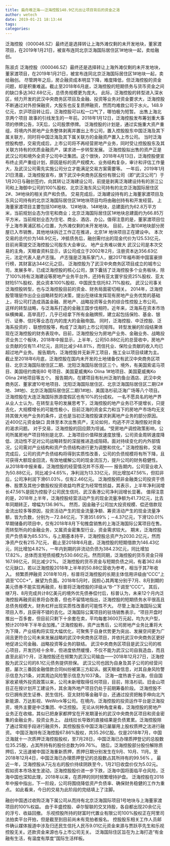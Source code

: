 ```yaml
---
title: 扁舟难泛海——泛海控股148.9亿元出让项目背后的资金之渴
author: wetech
date: 2019-01-21 18:13:44
tags: 
categories: 
---
```

泛海控股（000046.SZ）最终还是选择转让上海外滩仅剩的未开发地块，董家渡项目，在2019年1月21日，被宣布连同北京泛海国际居住区1#地块一起，卖给融创。
<!-- more -->
陈淑贞
泛海控股（000046.SZ）最终还是选择转让上海外滩仅剩的未开发地块，董家渡项目，在2019年1月21日，被宣布连同北京泛海国际居住区1#地块一起，卖给融创。
尽管跨年之后，房企融资成本明显下降，难度降低，但泛海控股的资金问题，却是积重难返。截止至2018年6月底，泛海控股的短期债务与货币资金之间的缺口多达362.68亿元，总债务规模更为庞大。
此际，泛海控股的转型进入深水区，倾力开发的武汉中央商务区项目及金融、投资等业务对资金要求大，泛海控股不断通过对外担保融资，大股东也反复质押融资，然而均难救公司于水火。148.9亿元，京沪项目转让后，泛海控股可以松一口气了，哪怕极为短暂。
出售上海北京两个项目
故事的引线发生的一年前。2018年1月12日，泛海控股发布筹划重大事项的停牌公告，3天后，公司股票停牌。
泛海控股的计划是，通过实施重大资产重组，将境内外房地产业务整体剥离并置出上市公司，置入控股股东中国泛海及其下属关联方，同时将中国泛海及其下属关联方的金融资产置入上市公司。
当时泛海控股构想，交易完成后，上市公司将不再经营房地产业务，同时受让控股股东及其关联方持有的优质金融资产，谋求进一步转型发展。
泛海控股拟出售的资产正是武汉公司和境外全资子公司中泛集团。这个很快，2018年4月13日，泛海控股便宣布终止资产重组计划，原因是标的资产规模大、业务结构复杂，审计和评估工作量大，及武汉公司需先实施公司分立才能满足交易方案需要等。
一年后，2019年1月21日清晨，泛海控股宣布，旗下武汉中央商务区股份有限公司（即“武汉公司”）于1月20日与融创签约，向其转让泛海建设公司，前提是剥离泛海建设持有的浙江公司和上海御中公司的100%股权、北京泛海东风公司持有的北京泛海国际居住区2#、3#地块的相关资产和负债。
交易完成后，泛海建设持有的上海董家渡项目及东风公司持有的北京泛海国际居住区1#地块项目均将由融创持有和开发经营。
上海董家渡项目主要包括10#地块、12#地块、14#地块，总建面约为62.8万平方米，当前规划业态为住宅和商业；北京泛海国际居住区1#地块总建面约为66.85万平方米，当前规划业态为住宅、商业、酒店、办公。值得注意的是，董家渡项目位于上海市黄浦区核心位置，为外滩仅剩的未开发地块。
目前，上海10#地块部分房屋已入市销售，其他地块拆迁工作正在推进，北京1# 地块项目正在建设中。
本次交易的总代价为148.9亿元，冲抵债务后，融创需付出的现金代价为125.53亿元，目前尚需提交泛海控股公司股东大会审议。
地产业务难以做大
武汉公司是本次交易的主角，天眼查资料显示，该公司成立于2002年2月，注册资本达356.63亿元，法定代表人是卢志强。
卢志强是泛海系掌门人，据2017年福布斯中国富豪排行榜，其财富达344亿元之巨。
泛海控股为了武汉中央商务区项目成立的城市公司，发展多年，已成泛海控股的核心公司，旗下囊括了泛海控股多个业务板块，除了100%持有泛海建设等房地产业务平台外，还持有亚太寰宇投资25%股权、亚太财险51%股权、民众资本100%股权、中国民生信托82.71%股权。
武汉公司事关泛海控股转型，也与泛海控股目前的资金、财务局面密切相关。
2014年，泛海控股管理层作出企业战略转型的决策，提出在继续发挥现有房地产业务优势的基础上，将公司打造成涵盖金融、房地产、战略投资等业务的综合性控股上市公司。
这样的转型战略，与泛海系打造的金融王国步伐相符。近年来，泛海系在资本市场纵横捭阖，高举高打，几乎已经拿下所有金融牌照，建立起包括保险、基金、银行、证券、信托等业态在内的庞大的金融帝国。
同时，泛海控股、中泛控股、泛海系投资的
、联想控股等，构成了泛海的上市公司矩阵。
转型发展的阶段结果体现在泛海控股的财务表现中。目前，泛海控股分为房地产业务、金融业务、战略投资业务三个板块，2018年中报显示，上半年，公司50.88亿元的总营收中，房地产业贡献的仅有11.41亿元，且同比减少48.81%，而信托业、保险业贡献的收入均已超过地产业务。
报告期内，泛海控股并无新开工项目，施工全以项目续建为主。
截止至2018年6月底，泛海控股在国内未开发的土地储备仅有武汉中央商务区项目、北京泛海国际居住区二期、沈阳泛海国际居住区三个。境外，有美国索诺马项目、美国纽约南街80 号项目、美国夏威夷Ko Olina 1#地项目、美国夏威夷Ko Olina 2#地项目等五个。
报告期内，在建项目有杭州泛海钓鱼台酒店、武汉中央商务区、董家渡10号地项目、沈阳泛海国际居住区、北京泛海国际居住区二期(2#地、3#地)、北京泛海国际居住区二期(1#地)、美国洛杉矶泛海广场等八个项目。泛海控股在大连泛海国际旅游度假区也有10%的分成权。
一名不愿具名的地产界从业人士认为，在转型主导的发展思考下，泛海控股的地产业务已不提增长，只提去化，大规模增长的可能性极小，目前泛海的资金实力和当下的房地产市场均无支持其做大地产业务的条件，这也是当初泛海控股谋求剥离地产业务的部分原因。
近400亿元资金缺口
具体至本次出售资产，无论如何，均逃不开泛海控股对资金的渴求问题。
对于交易，泛海控股的回应颇为坦诚。“受房地产调控政策影响，公司所属房地产项目特别是北京、上海项目价值释放速度放慢，公司资金周转速度降低、流动性不足对公司战略转型的深层推进造成阻碍。面对持续变化的内外部情况，公司需对产业结构和资产负债结构进行更为调整和优化。”
泛海控股称，交易完成后，公司的资产负债结构将得到实质性改善，公司的负债规模将有所下降，且可获得大额现金回流，有效地缓解公司的现金流压力，提升公司的财务稳健性。
从2018年中报来看，泛海控股的经营情况并不乐观——
报告期内，公司营业收入为50.88亿元，同比减少4.65%，净利润为13.33亿元，同比增加47.56%，但扣非后，公司净利润下滑61.03%，仅有2.46亿元。
泛海控股把非金融类公司投资于债券、股票及其他少数股权投资收益均界定为经常性损益，其表示，上半年净利润增长47.56%是因为控股子公司民生信托、武汉香港公司净利润增长显著。
值得注意的是，2018年上半年，泛海控股经营活动产生的现金流量净额为41.73亿元，比去年同期转正，增幅为136.96%。
然而，因金融子公司加大投资规模、偿还借款现金流出较多等原因，投资活动产生的现金流量净额、筹资活动产生的现金流量净额，皆为负数，分别为－72.84亿元，下滑351.69%；－4.37亿元，下滑120.01%
早期储备的项目中，仅有2018年8月下旬推盘销售的上海泛海国际公寓项目在售。而转型所向的金融业务，又属资金密集型行业，资金需求较大。
期末，泛海控股资产负债率为85.53%，与上期基本持平，泛海控股总资产为2030.2亿元，然而净资产仅有215.7亿元，
截止至2018年6月底，泛海控股的短期借款为146.43亿元，同比增加4.82%，一年内到期的非流动负债为384.23亿元，同比增加17.82%，总体而言短债规模为530.66亿元。然而同期，泛海控股的货币资金只得167.98亿元，同比减少2%。
泛海控股的货币资金与短期负债之间，有着362.68亿元缺口，若以泛海控股2018年上半年的50.88亿营收为参考，相当于其7年收入。
频繁质押融资
2018年10月，标普将泛海控股的长期主体信用评级由“CCC”上调至“CCC+”，展望为负面。2018年5月时，因担心其两笔分别于7月、8月到期的美元债券不能实现再融资，标普将泛海控股的评级从“B-”下调至“CCC”。
其后，继7月、8月完成共计8亿美元的境外优先债券偿付后，标普认为，未来12个月内泛海控股再融资前景将会改善，但也不留情地指出，泛海控股的短期债务水平很高且总债务规模大，财务杠杆出现实质性改善的可能性不大。
尽管上海泛海国际公寓项目入市，且获得不错的去化。泛海国际公寓项目的驻场销售表示，“项目开盘时推出一百多套，但目前只剩下十余套在卖，平均每套3600万元起，均为大户型，预计2019年下半年会加推。”
泛海控股称，资产出售后，公司房地产业务比重将大为下降，产业结构将实现大幅优化，可聚焦于自身优势更为突出、发展空间更为广阔且更符合公司未来发展战略的武汉中央商务区项目，并依托武汉中央商务区更好地促进公司金融、战略投资等业务的联结。
武汉中央商务区项目是武汉公司的核心项目，开发历经十余年，但进度依然缓慢，不仅不能为武汉公司自我造血，而且直至此前1个月，泛海控股还在频繁为武汉公司输血——2018年12月27日，泛海控股为武汉公司的8.1亿元债务提供担保。
武汉公司也因为自身及其子公司的经营问题，屡次三番因金融借款合同纠纷被第三方起诉。据天眼查信息，对其自身风险警示信息为21条，对其周边风险警示信息为1037条。
泛海一度热衷于出海，但自国家收紧境外投资政策以来，公司未新增取得任何项目，目前，除洛杉矶、旧金山项目正在按计划开工建设外，其余海外地产项目仍处于前期筹备阶段。
泛海控股不仅已拥有民生证券、民生信托、亚太财险等金融平台，还通过投资把触手伸向北汽新能源、万达影视、WeWork等公司。在境内，泛海控股的投资运作平台是泛海投资，境外主要是中泛集团、中泛控股。
无论从何种角度来看，泛海控股的房地产业务正在收缩，其似已把身家都押宝在开发期漫长的武汉中央商务区项目和资金密集的金融业务，投资业务上。
战线拉长导致的直接结果是负债累累。泛海控股除了通过常规手段进行融资外，其控股股东中国泛海已屡屡用上股权质押之法进行融资。
中国泛海持有泛海控股67.86%股权，共35.26亿股。仅是2018年7月，中国泛海就十一次质押泛海控股股权，至7月28日，中国泛海已办理质押登记的总股数位35.25股，占其所持有的股份总数为99.76%。
随后，泛海控股部分股份解除质押后，又迅速被中国泛海重新质押，质押日期分别发生在9月、10月、11月。至2018年12月4日，中国泛海已办理质押登记的总股数占其所持有的99.56% 。
最近一年，泛海控股从7元左右的股价持续阴跌至今，1月21日收盘价仅为5.02元。假如资本市场发生波动，泛海控股股价进一步下跌，泛海中国将面临平仓风险，泛海中国也深知此理，2018年以来，在质押的同时频繁增持护盘。
泛海控股在2018年中报中指出，下一阶段，公司将围绕降低资产负债率、确保财务稳健的工作为重点。
如此看来，今日的交易为此阶段的完结填上了注脚。
 
 
 
融创中国透过收购泛海下属公司从而持有北京泛海国际项目1号地块与上海董家渡项目的100%权益。
由于丰盛控股、卓尔智联的交叉持股，各自都出现20余亿元的浮亏、收益回撤。
乐视控股所持的财富时代置业有限公司100%股权正在阿里司法拍卖平台开拍，但是截至到目前尚未有竞拍者报名。
控股股东相关工作人员邮件确认媒体报道中涉及归还民生信托人民币9.01亿元资金来源与贾跃亭先生和乐视控股无关。还款资金来源也与上市公司无关。
泛海国际住区旨在为上海打造“有金融有生活，有温度有厚度”国际生活样板。
